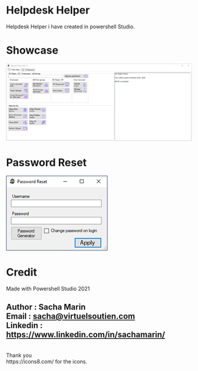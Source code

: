 # Helpdesk Helper 
Helpdesk Helper i have created in powershell Studio. 
<br>
# Showcase
![Alt Text](./Main_Tab.png)
<br>
# Password Reset
![Alt Text](./Password-reset.png)

# Credit
Made with Powershell Studio 2021
<br>

Author : Sacha Marin
<br>
Email : sacha@virtuelsoutien.com
<br>
Linkedin : https://www.linkedin.com/in/sachamarin/
<br>
-------------------------
<br>
Thank you
<br>
https://icons8.com/ for the icons.
<br>

